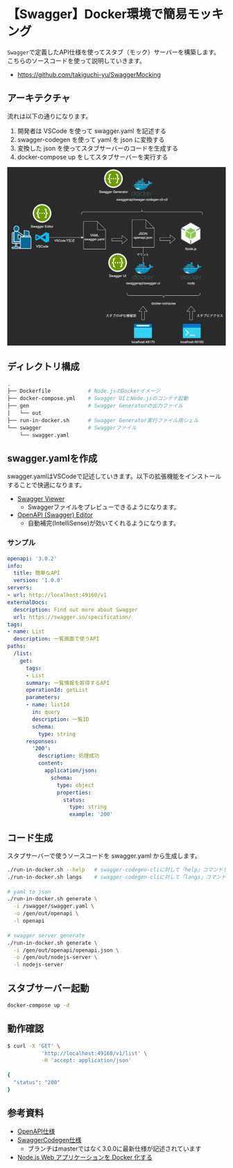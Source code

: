 # 【Swagger】Docker環境で簡易モッキング

`Swagger`で定義したAPI仕様を使ってスタブ（モック）サーバーを構築します。こちらのソースコードを使って説明していきます。

* https://github.com/takiguchi-yu/SwaggerMocking

## アーキテクチャ

流れは以下の通りになります。

1. 開発者は VSCode を使って swagger.yaml を記述する
1. swagger-codegen を使って yaml を json に変換する
1. 変換した json を使ってスタブサーバーのコードを生成する
1. docker-compose up をしてスタブサーバーを実行する

![](images/architecture.png)

## ディレクトリ構成

```bash
.
├── Dockerfile            # Node.jsのDockerイメージ
├── docker-compose.yml    # Swagger UIとNode.jsのコンテナ起動
├── gen                   # Swagger Generatorの出力ファイル
│   └── out
├── run-in-docker.sh      # Swagger Generator実行ファイル用シェル
└── swagger               # Swaggerファイル
    └── swagger.yaml
```

## swagger.yamlを作成

swagger.yamlはVSCodeで記述していきます。以下の拡張機能をインストールすることで快適になります。

* [Swagger Viewer](https://marketplace.visualstudio.com/items?itemName=Arjun.swagger-viewer)
  * Swaggerファイルをプレビューできるようになります。
* [OpenAPI (Swagger) Editor](https://marketplace.visualstudio.com/items?itemName=42Crunch.vscode-openapi)
  * 自動補完(IntelliSense)が効いてくれるようになります。

### サンプル

```yaml:swagger/swagger.yaml
openapi: '3.0.2'
info:
  title: 簡単なAPI
  version: '1.0.0'
servers:
- url: http://localhost:49160/v1
externalDocs:
  description: Find out more about Swagger
  url: https://swagger.io/specification/
tags:
- name: List
  description: 一覧画面で使うAPI
paths:
  /list:
    get:
      tags:
      - List
      summary: 一覧情報を取得するAPI
      operationId: getList
      parameters:
      - name: listId
        in: query
        description: 一覧ID
        schema:
          type: string
      responses:
        '200':
          description: 処理成功
          content:
            application/json:
              schema:
                type: object
                properties:
                  status:
                    type: string
                    example: '200'
```

## コード生成

スタブサーバーで使うソースコードを swagger.yaml から生成します。

```bash
./run-in-docker.sh --help   # swagger-codegen-cliに対して「help」コマンドを実行します
./run-in-docker.sh langs    # swagger-codegen-cliに対して「langs」コマンドを実行します

# yaml to json
./run-in-docker.sh generate \
  -i /swagger/swagger.yaml \
  -o /gen/out/openapi \
  -l openapi

# swagger server generate
./run-in-docker.sh generate \
  -i /gen/out/openapi/openapi.json \
  -o /gen/out/nodejs-server \
  -l nodejs-server
```

## スタブサーバー起動

```bash
docker-compose up -d
```

## 動作確認

```bash
$ curl -X 'GET' \
           'http://localhost:49160/v1/list' \
           -H 'accept: application/json'

{
  "status": "200"
}
```

## 参考資料
* [OpenAPI仕様](https://swagger.io/specification/)
* [SwaggerCodegen仕様](https://github.com/swagger-api/swagger-codegen/tree/3.0.0)
  * ブランチはmasterではなく3.0.0に最新仕様が記述されています
* [Node.js Web アプリケーションを Docker 化する](https://nodejs.org/ja/docs/guides/nodejs-docker-webapp/)
